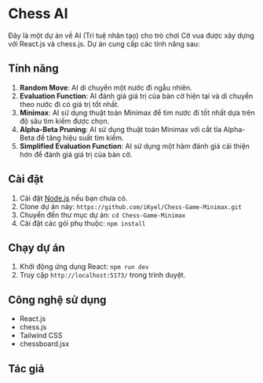 
# Chess AI

Đây là một dự án về AI (Trí tuệ nhân tạo) cho trò chơi Cờ vua được xây dựng với React.js và chess.js. Dự án cung cấp các tính năng sau:

## Tính năng

1. **Random Move**: AI di chuyển một nước đi ngẫu nhiên.
2. **Evaluation Function**: AI đánh giá giá trị của bàn cờ hiện tại và di chuyển theo nước đi có giá trị tốt nhất.
3. **Minimax**: AI sử dụng thuật toán Minimax để tìm nước đi tốt nhất dựa trên độ sâu tìm kiếm được chọn.
4. **Alpha-Beta Pruning**: AI sử dụng thuật toán Minimax với cắt tỉa Alpha-Beta để tăng hiệu suất tìm kiếm.
5. **Simplified Evaluation Function**: AI sử dụng một hàm đánh giá cải thiện hơn để đánh giá giá trị của bàn cờ.

## Cài đặt

1. Cài đặt [Node.js](https://nodejs.org/) nếu bạn chưa có.
2. Clone dự án này: `https://github.com/iKyel/Chess-Game-Minimax.git`
3. Chuyển đến thư mục dự án: `cd Chess-Game-Minimax`
4. Cài đặt các gói phụ thuộc: `npm install`

## Chạy dự án

1. Khởi động ứng dụng React: `npm run dev`
2. Truy cập `http://localhost:5173/` trong trình duyệt.

## Công nghệ sử dụng

- React.js
- chess.js
- Tailwind CSS
- chessboard.jsx

## Tác giả